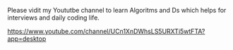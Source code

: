 
Please vidit my Yoututbe channel to learn Algoritms and Ds which helps for interviews and daily coding life.

https://www.youtube.com/channel/UCn1XnDWhsLS5URXTi5wtFTA?app=desktop
